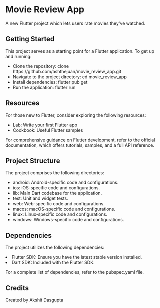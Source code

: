 <h1>Movie Review App</h1>
A new Flutter project which lets users rate movies they've watched.

<h2>Getting Started</h2>
This project serves as a starting point for a Flutter application. To get up and running:

<ul>
<li>Clone the repository: clone https://github.com/ashthejuan/movie_review_app.git</li>

<li>Navigate to the project directory:
cd movie_review_app</li>

<li>Install dependencies:
flutter pub get</li>

<li>Run the application:
flutter run</li> 
</ul>


<h2>Resources</h2>
For those new to Flutter, consider exploring the following resources:
<ul>
<li>Lab: Write your first Flutter app</li>
<li>Cookbook: Useful Flutter samples</li> 
</ul>


For comprehensive guidance on Flutter development, refer to the official documentation, which offers tutorials, samples, and a full API reference.

<h2>Project Structure</h2>

The project comprises the following directories:
<ul>
<li>android: Android-specific code and configurations.</li>
<li>ios: iOS-specific code and configurations.</li>
<li>lib: Main Dart codebase for the application.</li>
<li>test: Unit and widget tests.</li>
<li>web: Web-specific code and configurations.</li>
<li>macos: macOS-specific code and configurations.</li>
<li>linux: Linux-specific code and configurations.</li>
<li>windows: Windows-specific code and configurations.</li>
</ul>

<h2>Dependencies</h2>
The project utilizes the following dependencies:
<ul>
  
</ul>
<li>Flutter SDK: Ensure you have the latest stable version installed.</li>
<li>Dart SDK: Included with the Flutter SDK.</li>
</ul>

For a complete list of dependencies, refer to the pubspec.yaml file.

<h2>Credits</h2>
Created by Akshit Dasgupta
